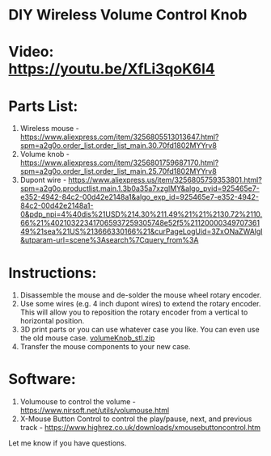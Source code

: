 # DIY Wireless Volume Control Knob

# Video: https://youtu.be/XfLi3qoK6l4

# Parts List:

1. Wireless mouse - https://www.aliexpress.com/item/3256805513013647.html?spm=a2g0o.order_list.order_list_main.30.70fd1802MYYrv8
2. Volume knob - https://www.aliexpress.com/item/3256801759687170.html?spm=a2g0o.order_list.order_list_main.25.70fd1802MYYrv8
3. Dupont wire - https://www.aliexpress.us/item/3256805759353801.html?spm=a2g0o.productlist.main.1.3b0a35a7xzglMY&algo_pvid=925465e7-e352-4942-84c2-00d42e2148a1&algo_exp_id=925465e7-e352-4942-84c2-00d42e2148a1-0&pdp_npi=4%40dis%21USD%214.30%211.49%21%21%2130.72%2110.66%21%402103223417065937259305748e52f5%2112000034970736149%21sea%21US%213666330166%21&curPageLogUid=3ZxONaZWAlgl&utparam-url=scene%3Asearch%7Cquery_from%3A

# Instructions:
1. Disassemble the mouse and de-solder the mouse wheel rotary encoder.
2. Use some wires (e.g. 4 inch dupont wires) to extend the rotary encoder. This will allow you to reposition the rotary encoder from a vertical to horizontal position.
3. 3D print parts or you can use whatever case you like. You can even use the old mouse case. [volumeKnob_stl.zip](https://github.com/robegamesios/WirelessVolumeControlKnob/files/14093454/volumeKnob_stl.zip)
4. Transfer the mouse components to your new case.

# Software:
1. Volumouse to control the volume - https://www.nirsoft.net/utils/volumouse.html
2. X-Mouse Button Control to control the play/pause, next, and previous track - https://www.highrez.co.uk/downloads/xmousebuttoncontrol.htm

Let me know if you have questions. 
